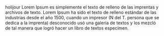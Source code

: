 holijour
Lorem Ipsum es simplemente el texto de relleno de las imprentas y archivos de texto. 
Lorem Ipsum ha sido el texto de relleno estándar de las industrias desde el año 1500, 
cuando un impresor (N del T. persona que se dedica a la imprenta) 
desconocido usó una galería de textos y los mezcló de tal manera que logró hacer un libro de textos especimen.